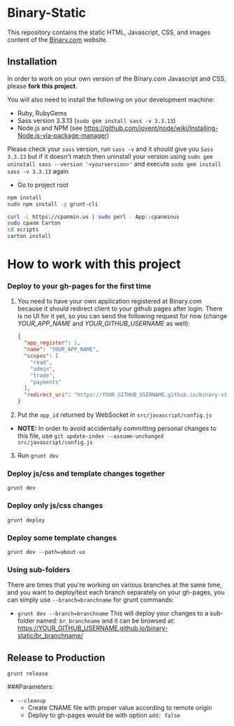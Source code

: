 Binary-Static
=============

This repository contains the static HTML, Javascript, CSS, and images content of the [Binary.com](http://www.binary.com) website.

## Installation

In order to work on your own version of the Binary.com Javascript and CSS, please **fork this project**.

You will also need to install the following on your development machine:

- Ruby, RubyGems
- Sass version 3.3.13 (`sudo gem install sass -v 3.3.13`)
- Node.js and NPM (see <https://github.com/joyent/node/wiki/Installing-Node.js-via-package-manager>)

Please check your `sass` version, run `sass -v` and it should give you `Sass 3.3.13` but if it doesn't match then uninstall your version using `sudo gem uninstall sass --version '<yourversion>'` and execute `sudo gem install sass -v 3.3.13` again

- Go to project root

```bash
npm install
sudo npm install -g grunt-cli

curl -L https://cpanmin.us | sudo perl - App::cpanminus
sudo cpanm Carton
cd scripts
carton install
```


How to work with this project
=============================

### Deploy to your gh-pages for the first time

1. You need to have your own application registered at Binary.com because it should redirect client to your github pages after login. There is no UI for it yet, so you can send the following request for now (change *YOUR_APP_NAME* and *YOUR_GITHUB_USERNAME* as well):

    ```json
    {
      "app_register": 1,
      "name": "YOUR_APP_NAME",
      "scopes": [
        "read",
        "admin",
        "trade",
        "payments"
      ],
      "redirect_uri": "https://YOUR_GITHUB_USERNAME.github.io/binary-static/en/logged_inws.html"
    }
    ```

2. Put the `app_id` returned by WebSocket in `src/javascript/config.js`
  * **NOTE:** In order to avoid accidentally committing personal changes to this file, use `git update-index --assume-unchanged src/javascript/config.js`

3. Run `grunt dev`


### Deploy js/css and template changes together

```
grunt dev
```


### Deploy only js/css changes

```
grunt deploy
```


### Deploy some template changes

```
grunt dev --path=about-us
```


### Using sub-folders
There are times that you're working on various branches at the same time, and you want to deploy/test each branch separately on your gh-pages, you can simply use `--branch=branchname` for grunt commands:
- `grunt dev --branch=branchname`
This will deploy your changes to a sub-folder named: `br_branchname` and it can be browsed at: https://YOUR_GITHUB_USERNAME.github.io/binary-static/br_branchname/


## Release to Production

```
grunt release
```
###Parameters:
- `--cleanup`
  - Create CNAME file with proper value according to remote origin
  - Deploy to gh-pages would be with option `add: false`
